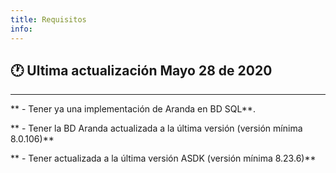 ```yaml
---
title: Requisitos
info:
---
```

## 🕐 Ultima actualización Mayo 28 de 2020
<hr>





** - Tener ya una implementación de Aranda en BD SQL**. 

** - Tener la BD Aranda actualizada a la última versión (versión mínima 8.0.106)**

** - Tener actualizada a la última versión ASDK (versión mínima 8.23.6)**
